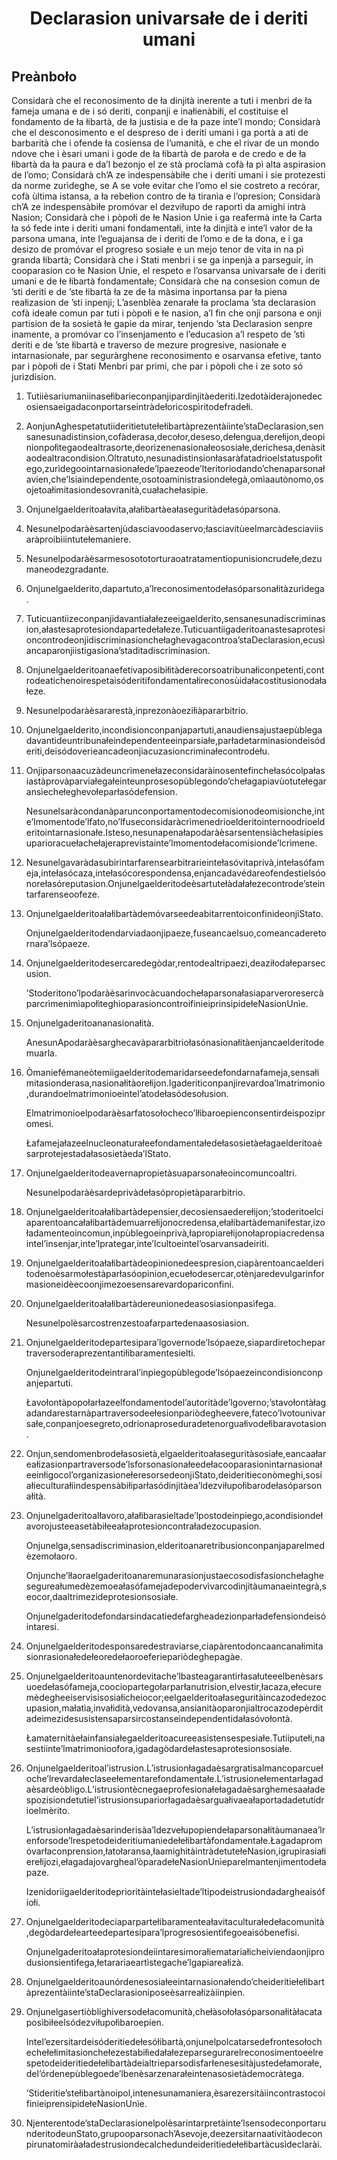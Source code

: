 <h1 align='center'>Declarasion univarsałe de i deriti umani</h1>
<h2>Preànboło</h2>
<p>Considarà che el reconosimento de ła dinjità inerente a tuti i menbri de ła fameja umana e de i só deriti, conpanji e inałienàbiłi, el costituise el fondamento de ła łibartà, de ła justisia e de ła paze inte’l mondo;
Considarà che el desconosimento e el despreso de i deriti umani i ga portà a ati de barbarità che i ofende ła cosiensa de l’umanità, e che el rivar de un mondo ndove che i èsari umani i gode de ła łibartà de paroła e de credo e de ła łibartà da ła paura e da’l bezonjo el ze stà proclamà cofà ła pì alta aspirasion de l’omo;
Considarà ch’A ze indespensàbiłe che i deriti umani i sie protezesti da norme zurìdeghe, se A se vołe evitar che l’omo el sie costreto a recórar, cofà ùltima istansa, a ła rebełion contro de ła tiranìa e l’opresion;
Considarà ch’A ze indespensàbiłe promóvar el dezviłupo de raporti da amighi intrà Nasion;
Considarà che i pòpołi de łe Nasion Unìe i ga reafermà inte ła Carta ła só fede inte i deriti umani fondamentałi, inte ła dinjità e inte’l vałor de ła parsona umana, inte l’eguajansa de i deriti de l’omo e de ła dona, e i ga desizo de promóvar el progreso sosiałe e un mejo tenor de vita in na pì granda łibartà;
Considarà che i Stati menbri i se ga inpenjà a parseguir, in cooparasion co łe Nasion Unìe, el respeto e l’osarvansa univarsałe de i deriti umani e de łe łibartà fondamentałe;
Considarà che na consesion comun de ’sti deriti e de ’ste łibartà ła ze de ła màsima inportansa par ła piena reałizasion de ’sti inpenji;
L’asenblèa zenarałe
ła proclama
’sta declarasion cofà ideałe comun par tuti i pòpołi e łe nasion, a’l fin che onji parsona e onji partision de ła sosietà łe gapie da mirar, tenjendo ’sta Declarasion senpre inamente, a promóvar co l’insenjamento e l’educasion a’l respeto de ’sti deriti e de ’ste łibartà e traverso de mezure progresive, nasionałe e intarnasionałe, par seguràrghene reconosimento e osarvansa efetive, tanto par i pòpołi de i Stati Menbri par primi, che par i pòpołi che i ze soto só jurizdision.</p>
<ol>
  <li>
    <p>Tutiièsariumaniinasełìbarieconpanjipardinjitàederiti.Izedotàiderajonedecosiensaeigadaconportarseintràdełoricospìritodefradełi.</p>
  </li>
  <li>
    <p>AonjunAghespetatutiideritietutełełibartàprezentàiinte’staDeclarasion,sensanesunadistinsion,cofàderasa,decołor,deseso,dełengua,derełijon,deopinionpołìtegaodealtrasorte,deorìzenenasionałeososiałe,derichesa,denàsitaodealtracondision.Oltratuto,nesunadistinsionłasaràfatadrioelstatuspołìtego,zurìdegoointarnasionałede’lpaezeode’lteritoriodando’chenaparsonałavien,che’lsiaindependente,osotoaministrasiondełegà,omìaautònomo,osojetoałimitasiondesovranità,cuałachełasipie.</p>
  </li>
  <li>
    <p>Onjunelgaelderitoałavita,ałałibartàeałaseguritàdełasóparsona.</p>
  </li>
  <li>
    <p>Nesunelpodaràèsartenjùdasciavoodaservo;łasciavitùeelmarcàdesciaviisaràproibìiintutełemaniere.</p>
  </li>
  <li>
    <p>Nesunelpodaràèsarmesosototorturaoatratamentiopunisioncrudełe,dezumaneodezgradante.</p>
  </li>
  <li>
    <p>Onjunelgaelderito,dapartuto,a’lreconosimentodełasóparsonałitàzurìdega.</p>
  </li>
  <li>
    <p>Tuticuantiizeconpanjidavantiałałezeeigaelderito,sensanesunadiscriminasion,ałastesaprotesiondapartedełałeze.Tuticuantiigaderitoanastesaprotesioncontrodeonjidiscriminasionchełaghevagacontroa’staDeclarasion,ecusìancaparonjiistigasiona’staditadiscriminasion.</p>
  </li>
  <li>
    <p>Onjunelgaelderitoanaefetivaposibiłitàderecorsoatribunałiconpetenti,controdeatichenoirespetaisóderitifondamentałireconosùidałacostitusionodałałeze.</p>
  </li>
  <li>
    <p>Nesunelpodaràèsararestà,inprezonàoeziłiàpararbitrio.</p>
  </li>
  <li>
    <p>Onjunelgaelderito,incondisionconpanjapartuti,anaudiensajustaepùblegadavantideuntribunałeindependenteeinparsiałe,parładetarminasiondeisóderiti,deisódoverieancadeonjiacuzasioncriminałecontrodełu.</p>
  </li>
  <li>
    <p>Onjiparsonaacuzàdeuncrìmenełazeconsidaràinosentefinchełasócolpałasiastàprovàparviałegałeinteunprosesopùblegondo’chełagapiavùotutełegaransìechełeghevołeparłasódefension.</p>
    <p>Nesunelsaràcondanàparunconportamentodecomisionodeomisionche,inte’lmomentode’lfato,no’lfuseconsidaràcrìmenedrioelderitointernoodrioelderitointarnasionałe.Isteso,nesunapenałapodaràèsarsentensiàchełasipiesuparioracuełachełajeraprevistainte’lmomentodełacomisionde’lcrìmene.</p>
  </li>
  <li>
    <p>Nesunelgavaràdasubirintarfarensearbitrarieintełasóvitaprivà,intełasófameja,intełasócaza,intełasócorespondensa,enjancadavédareofendestielsóonorełasóreputasion.Onjunelgaelderitodeèsartutełàdałałezecontrode’steintarfarenseoofeze.</p>
  </li>
  <li>
    <p>OnjunelgaelderitoałałibartàdemóvarseedeabitarrentoiconfinideonjiStato.</p>
    <p>Onjunelgaelderitodendarviadaonjipaeze,fuseancaelsuo,comeancaderetornara’lsópaeze.</p>
  </li>
  <li>
    <p>Onjunelgaelderitodesercaredegòdar,rentodealtripaezi,deaziłodałeparsecusion.</p>
    <p>’Stoderitono’lpodaràèsarinvocàcuandochełaparsonałasiaparveroresercàparcrìmenimìapołìteghioparasioncontroifinieiprinsipidełeNasionUnìe.</p>
  </li>
  <li>
    <p>Onjunelgaderitoananasionałità.</p>
    <p>AnesunApodaràèsarghecavàpararbitriołasónasionałitàenjancaelderitodemuarla.</p>
  </li>
  <li>
    <p>Òmaniefémaneòtemiigaelderitodemaridarseedefondarnafameja,sensałimitasionderasa,nasionałitàorełijon.Igaderiticonpanjirevardoa’lmatrimonio,durandoelmatrimonioeintel’atodełasódesołusion.</p>
    <p>Elmatrimonioelpodaràèsarfatosołocheco’lłìbaroepienconsentirdeispozipromesi.</p>
    <p>Łafamejałazeelnucleonaturałeefondamentałedełasosietàełagaelderitoaèsarprotejestadałasosietàeda’lStato.</p>
  </li>
  <li>
    <p>Onjunelgaelderitodeavernapropietàsuaparsonałeoincomuncoaltri.</p>
    <p>Nesunelpodaràèsardeprivàdełasópropietàpararbitrio.</p>
  </li>
  <li>
    <p>Onjunelgaelderitoałałibartàdepensier,decosiensaederełijon;’stoderitoelciaparentoancałałibartàdemuarrełijonocredensa,ełałibartàdemanifestar,izoładamenteoincomun,inpùblegoeinprivà,łapropiarełijonołapropiacredensaintel’insenjar,inte’lprategar,inte’lcultoeintel’osarvansadeiriti.</p>
  </li>
  <li>
    <p>Onjunelgaelderitoałałibartàdeopinionedeespresion,ciapàrentoancaelderitodenoèsarmołestàparłasóopinion,ecuełodesercar,otènjaredevulgarinformasioneidèecoonjimezoesensarevardopariconfini.</p>
  </li>
  <li>
    <p>Onjunelgaelderitoałałibartàdereunionedeasosiasionpasìfega.</p>
    <p>Nesunelpolèsarcostrenzestoafarpartedenaasosiasion.</p>
  </li>
  <li>
    <p>Onjunelgaelderitodepartesipara’lgovernode’lsópaeze,siapardiretochepartraversoderaprezentantiłibaramentesielti.</p>
    <p>Onjunelgaelderitodeintraral’inpiegopùblegode’lsópaezeincondisionconpanjepartuti.</p>
    <p>Łavołontàpopołarłazeelfondamentodel’autoritàde’lgoverno;’stavołontàłagadandarestarnàpartraversodeełesionpariòdegheevere,fateco’lvotounivarsałe,conpanjoesegreto,odrionaproseduradetenorguałivodełìbaravotasion.</p>
  </li>
  <li>
    <p>Onjun,sendomenbrodełasosietà,elgaelderitoałaseguritàsosiałe,eancaałareałizasionpartraversode’lsforsonasionałeedełacooparasionintarnasionałeeinłigocol’organizasionełeresorsedeonjiStato,deideritieconòmeghi,sosiałieculturałiindespensàbiłiparłasódinjitàea’ldezviłupołìbarodełasóparsonałità.</p>
  </li>
  <li>
    <p>Onjunelgaderitoalłavoro,ałałìbarasieltade’lpostodeinpiego,acondisiondełavorojusteeasetàbiłeeałaprotesioncontraładezocupasion.</p>
    <p>Onjunelga,sensadiscriminasion,elderitoanaretribusionconpanjaparelmedèzemołaoro.</p>
    <p>Onjunche’lłaoraelgaderitoanaremunarasionjustaecosodisfasionchełaghesegureałumedèzemoeałasófamejadepodervìvarcodinjitàumanaeintegrà,seocor,daaltrimezideprotesionsosiałe.</p>
    <p>Onjunelgaderitodefondarsindacatiedefargheadezionparładefensiondeisóintaresi.</p>
  </li>
  <li>
    <p>Onjunelgaelderitodesponsaredestraviarse,ciapàrentodoncaancanałimitasionrasionałedełeoredełaoroeferiepariòdeghepagàe.</p>
  </li>
  <li>
    <p>Onjunelgaelderitoauntenordevitache’lbasteagarantirłasałuteeelbenèsarsuoedełasófameja,coociopartegołarparłanutrision,elvestir,łacaza,ełecuremèdegheeiservisisosiałicheiocor;eelgaelderitoałaseguritàincazodedezocupasion,małatìa,invałidità,vedovansa,ansianitàoparonjialtrocazodepèrditadeimezidesusistensaparsircostanseindependentidałasóvołontà.</p>
    <p>Łamaternitàełainfansiałegaelderitoacureeasistensespesiałe.Tutiiputełi,nasestiinte’lmatrimonioofora,igadagòdardełastesaprotesionsosiałe.</p>
  </li>
  <li>
    <p>Onjunelgaelderitoal’istrusion.L’istrusionłagadaèsargratisalmancoparcuełoche’lrevardałeclaseełementarefondamentałe.L’istrusionełementarłagadaèsardeòbligo.L’istrusiontècnegaeprofesionałełagadaèsarghemesaaładespozisiondetutiel’istrusionsupariorłagadaèsarguałivaeałaportadadetutidrioelmèrito.</p>
    <p>L’istrusionłagadaèsarinderisàa’ldezvełupopiendełaparsonałitàumanaea’lrenforsode’lrespetodeideritiumaniedełełibartàfondamentałe.Łagadapromóvarłaconprension,łatołaransa,łaamighitàintràdetutełeNasion,igrupirasiałierełijozi,ełagadajovargheal’òparadełeNasionUnìeparelmantenjimentodełapaze.</p>
    <p>Izenidoriigaelderitodeprioritàintełasieltade’ltipodeistrusiondadargheaisófiołi.</p>
  </li>
  <li>
    <p>Onjunelgaelderitodeciaparpartełibaramenteałavitaculturałedełacomunità,degòdardełearteedepartesipara’lprogresosientìfegoeaisóbenefisi.</p>
    <p>Onjunelgaderitoałaprotesiondeiintaresimorałiematariałicheiviendaonjiprodusionsientìfega,łetarariaeartìstegache’lgapiareałizà.</p>
  </li>
  <li>
    <p>Onjunelgaelderitoaunórdenesosiałeeintarnasionałendo’cheideritiełełibartàprezentàiinte’staDeclarasioniposeèsarreałizàiinpien.</p>
  </li>
  <li>
    <p>Onjunelgasertiòblighiversodełacomunità,chełàsołołasóparsonałitàłacataposìbiłeelsódezviłupołìbaroepien.</p>
    <p>Intel’ezersitardeisóderitiedełesółibartà,onjunelpolcatarsedefrontesołochechełełimitasionchełezestabiłìedałałezeparsegurarelreconosimentoeelrespetodeideritiedełełibartàdeialtrieparsodisfarłenesesitàjustedełamorałe,del’órdenepùblegoede’lbenèsarzenarałeintenasosietàdemocràtega.</p>
    <p>’Stideritie’stełibartànoipol,intenesunamaniera,èsarezersitàiincontrastocoifinieiprensipidełeNasionUnìe.</p>
  </li>
  <li>
    <p>Njenterentode’staDeclarasionelpolèsarintarpretàinte’lsensodeconportarunderitodeunStato,grupooparsonach’Asevoje,deezersitarnaativitàodeconpirunatomiràaładestrusiondecalchedundeideritiedełełibartàcusìdeclarài.</p>
  </li>
</ol>